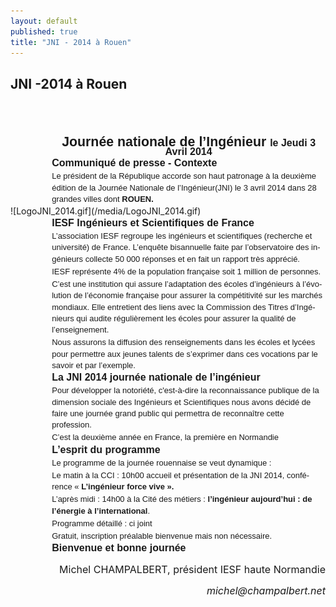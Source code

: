 ```yaml
---
layout: default
published: true
title: "JNI - 2014 à Rouen"
---
```


## JNI -2014 à Rouen

<BODY LANG="fr-FR" LINK="#0000ff" DIR="LTR">
<P STYLE="margin-left: 0.89in; margin-bottom: 0in; line-height: 100%">
&nbsp;</P>
<P STYLE="margin-left: 0.69in; margin-bottom: 0in; line-height: 100%">
<BR>
</P>
<P ALIGN=CENTER STYLE="margin-left: 0.69in; margin-bottom: 0in; line-height: 100%">
<FONT FACE="Arial, serif"><FONT SIZE=4 STYLE="font-size: 16pt"><B>Journée
nationale de l’Ingénieur </B></FONT></FONT><FONT FACE="Arial, serif"><FONT SIZE=3><B>le
Jeudi 3 Avril 2014</B></FONT></FONT></P>
<P STYLE="margin-left: 0.69in; margin-top: 0.02in; margin-bottom: 0.02in; line-height: 0.18in">
<FONT FACE="Arial, serif"><FONT SIZE=3><B>Communiqué de presse -
Contexte</B></FONT></FONT></P>
<P STYLE="margin-left: 0.69in; margin-top: 0.02in; margin-bottom: 0.02in; line-height: 0.18in">
<FONT FACE="Arial, serif"><FONT SIZE=2>Le président de la République
accorde son haut patronage à la deuxième édition de la Journée
Nationale de l’Ingénieur(JNI) le 3 avril 2014 dans 28 grandes
villes dont </FONT></FONT><FONT FACE="Arial, serif"><FONT SIZE=2><B>ROUEN.</B></FONT></FONT></P>
![LogoJNI_2014.gif](/media/LogoJNI_2014.gif)<P ALIGN=MIDDLE <P ALIGN=CENTER STYLE="margin-left: 0.69in; margin-top: 0.02in; margin-bottom: 0.02in; line-height: 0.18in"></P>
<P STYLE="margin-left: 0.69in; margin-top: 0.02in; margin-bottom: 0.02in; line-height: 0.18in">
<FONT FACE="Arial, serif"><FONT SIZE=3><B>IESF   Ingénieurs et
Scientifiques de France</B></FONT></FONT></P>
<P STYLE="margin-left: 0.69in; margin-top: 0.02in; margin-bottom: 0.02in; line-height: 0.18in">
<FONT FACE="Arial, serif"><FONT SIZE=2>L’association IESF regroupe
les ingénieurs et scientifiques (recherche et université) de
France. L’enquête bisannuelle faite par l’observatoire des
ingénieurs collecte 50&nbsp;000 réponses et en fait un rapport très
apprécié.</FONT></FONT></P>
<P STYLE="margin-left: 0.69in; margin-top: 0.02in; margin-bottom: 0.02in; line-height: 0.18in">
<FONT FACE="Arial, serif"><FONT SIZE=2>IESF représente 4% de la
population française soit 1 million de personnes.</FONT></FONT></P>
<P STYLE="margin-left: 0.69in; margin-top: 0.02in; margin-bottom: 0.02in; line-height: 0.18in">
<FONT FACE="Arial, serif"><FONT SIZE=2>C’est une institution qui
assure l’adaptation des écoles d’ingénieurs à l’évolution
de l’économie française pour assurer la compétitivité sur les
marchés mondiaux. Elle entretient des liens avec la Commission des
Titres d’Ingénieurs qui audite régulièrement les écoles pour
assurer la qualité de l’enseignement.</FONT></FONT></P>
<P STYLE="margin-left: 0.69in; margin-top: 0.02in; margin-bottom: 0.02in; line-height: 0.18in">
<FONT FACE="Arial, serif"><FONT SIZE=2>Nous assurons la diffusion des
renseignements dans les écoles et lycées pour permettre aux jeunes
talents de s’exprimer dans ces vocations par le savoir et par
l’exemple.</FONT></FONT></P>
<P STYLE="margin-left: 0.69in; margin-top: 0.02in; margin-bottom: 0.02in; line-height: 0.18in">
<FONT FACE="Arial, serif"><FONT SIZE=3><B>La JNI 2014 journée
nationale de l’ingénieur</B></FONT></FONT></P>
<P STYLE="margin-left: 0.69in; margin-top: 0.02in; margin-bottom: 0.02in; line-height: 0.18in">
<FONT FACE="Arial, serif"><FONT SIZE=2>Pour développer la notoriété,
c'est-à-dire la reconnaissance publique de la dimension sociale des
Ingénieurs et Scientifiques nous avons décidé de faire une journée
grand public qui permettra de reconnaître cette profession.</FONT></FONT></P>
<P STYLE="margin-left: 0.69in; margin-top: 0.02in; margin-bottom: 0.02in; line-height: 0.18in">
<FONT FACE="Arial, serif"><FONT SIZE=2>C’est la deuxième année en
France, la première en Normandie</FONT></FONT></P>
<P STYLE="margin-left: 0.69in; margin-top: 0.02in; margin-bottom: 0.02in; line-height: 0.18in">
<FONT FACE="Arial, serif"><FONT SIZE=3><B>L’esprit du programme</B></FONT></FONT></P>
<P STYLE="margin-left: 0.69in; margin-top: 0.02in; margin-bottom: 0.02in; line-height: 0.18in">
<FONT FACE="Arial, serif"><FONT SIZE=2>Le programme de la journée
rouennaise se veut dynamique&nbsp;:</FONT></FONT></P>
<P STYLE="margin-left: 0.69in; margin-top: 0.02in; margin-bottom: 0.02in; line-height: 0.18in">
<FONT FACE="Arial, serif"><FONT SIZE=2>Le matin&nbsp;à la CCI :
10h00 accueil et présentation de la JNI 2014, conférence
«&nbsp;</FONT></FONT><FONT FACE="Arial, serif"><FONT SIZE=2><B>L’ingénieur
force vive&nbsp;».</B></FONT></FONT></P>
<P STYLE="margin-left: 0.69in; margin-top: 0.02in; margin-bottom: 0.02in; line-height: 0.18in">
<FONT FACE="Arial, serif"><FONT SIZE=2>L’après midi&nbsp;: 14h00 à
la Cité des métiers&nbsp;: </FONT></FONT><FONT FACE="Arial, serif"><FONT SIZE=2><B>l’ingénieur
aujourd’hui&nbsp;: de l’énergie à l’international</B></FONT></FONT><FONT FACE="Arial, serif"><FONT SIZE=2>.</FONT></FONT></P>
<P STYLE="margin-left: 0.69in; margin-top: 0.02in; margin-bottom: 0.02in; line-height: 0.18in">
<FONT FACE="Arial, serif"><FONT SIZE=2>Programme détaillé&nbsp;: ci
joint</FONT></FONT></P>
<P STYLE="margin-left: 0.69in; margin-top: 0.02in; margin-bottom: 0.02in; line-height: 0.18in">
<FONT FACE="Arial, serif"><FONT SIZE=2>Gratuit, inscription préalable
bienvenue mais non nécessaire.</FONT></FONT></P>
<P STYLE="margin-left: 0.69in; margin-top: 0.02in; margin-bottom: 0.02in; line-height: 0.18in">
<FONT FACE="Arial, serif"><FONT SIZE=3><B>Bienvenue  et bonne journée
                         </B></FONT></FONT>
</P>
<P ALIGN=RIGHT STYLE="margin-left: 0.69in; margin-bottom: 0.14in"><FONT SIZE=3>Michel
CHAMPALBERT, président IESF haute Normandie</FONT></P>
<P ALIGN=RIGHT STYLE="margin-left: 0.69in; margin-bottom: 0.14in"><FONT SIZE=3><I> michel@champalbert.net</I></FONT></P>
</BODY>
</HTML>